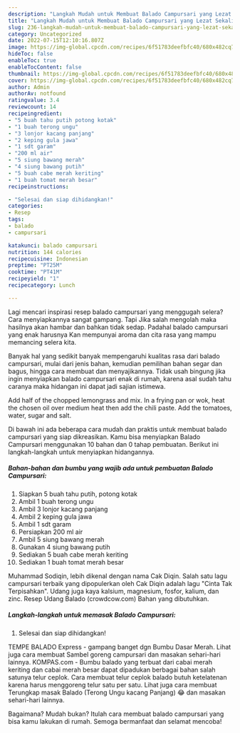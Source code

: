 ```yaml
---
description: "Langkah Mudah untuk Membuat Balado Campursari yang Lezat Sekali"
title: "Langkah Mudah untuk Membuat Balado Campursari yang Lezat Sekali"
slug: 236-langkah-mudah-untuk-membuat-balado-campursari-yang-lezat-sekali
category: Uncategorized
date: 2022-07-15T12:10:16.807Z
image: https://img-global.cpcdn.com/recipes/6f51783deefbfc40/680x482cq70/balado-campursari-foto-resep-utama.jpg
hideToc: false
enableToc: true
enableTocContent: false
thumbnail: https://img-global.cpcdn.com/recipes/6f51783deefbfc40/680x482cq70/balado-campursari-foto-resep-utama.jpg
cover: https://img-global.cpcdn.com/recipes/6f51783deefbfc40/680x482cq70/balado-campursari-foto-resep-utama.jpg
author: Admin
authorAv: notfound
ratingvalue: 3.4
reviewcount: 14
recipeingredient:
- "5 buah tahu putih potong kotak"
- "1 buah terong ungu"
- "3 lonjor kacang panjang"
- "2 keping gula jawa"
- "1 sdt garam"
- "200 ml air"
- "5 siung bawang merah"
- "4 siung bawang putih"
- "5 buah cabe merah keriting"
- "1 buah tomat merah besar"
recipeinstructions:

- "Selesai dan siap dihidangkan!"
categories:
- Resep
tags:
- balado
- campursari

katakunci: balado campursari 
nutrition: 144 calories
recipecuisine: Indonesian
preptime: "PT25M"
cooktime: "PT41M"
recipeyield: "1"
recipecategory: Lunch

---
```



Lagi mencari inspirasi resep balado campursari yang menggugah selera? Cara menyiapkannya sangat gampang. Tapi Jika salah mengolah maka hasilnya akan hambar dan bahkan tidak sedap. Padahal balado campursari yang enak harusnya Kan mempunyai aroma dan cita rasa yang mampu memancing selera kita.


Banyak hal yang sedikit banyak mempengaruhi kualitas rasa dari balado campursari, mulai dari jenis bahan, kemudian pemilihan bahan segar dan bagus, hingga cara membuat dan menyajikannya. Tidak usah bingung jika ingin menyiapkan balado campursari enak di rumah, karena asal sudah tahu caranya maka hidangan ini dapat jadi sajian istimewa.

Add half of the chopped lemongrass and mix. In a frying pan or wok, heat the chosen oil over medium heat then add the chili paste. Add the tomatoes, water, sugar and salt.


Di bawah ini ada beberapa cara mudah dan praktis untuk membuat balado campursari yang siap dikreasikan. Kamu bisa menyiapkan Balado Campursari menggunakan 10 bahan dan 0 tahap pembuatan. Berikut ini langkah-langkah untuk menyiapkan hidangannya.

<!--inarticleads1-->

##### Bahan-bahan dan bumbu yang wajib ada untuk pembuatan Balado Campursari:

1. Siapkan 5 buah tahu putih, potong kotak
1. Ambil 1 buah terong ungu
1. Ambil 3 lonjor kacang panjang
1. Ambil 2 keping gula jawa
1. Ambil 1 sdt garam
1. Persiapkan 200 ml air
1. Ambil 5 siung bawang merah
1. Gunakan 4 siung bawang putih
1. Sediakan 5 buah cabe merah keriting
1. Sediakan 1 buah tomat merah besar


Muhammad Sodiqin, lebih dikenal dengan nama Cak Diqin. Salah satu lagu campursari terbaik yang dipopulerkan oleh Cak Diqin adalah lagu &#34;Cinta Tak Terpisahkan&#34;. Udang juga kaya kalsium, magnesium, fosfor, kalium, dan zinc. Resep Udang Balado (crowdcow.com) Bahan yang dibutuhkan. 

<!--inarticleads2-->

##### Langkah-langkah untuk memasak Balado Campursari:


1. Selesai dan siap dihidangkan!

TEMPE BALADO Express - gampang banget dgn Bumbu Dasar Merah. Lihat juga cara membuat Sambel goreng campursari dan masakan sehari-hari lainnya. KOMPAS.com - Bumbu balado yang terbuat dari cabai merah keriting dan cabai merah besar dapat dipadukan berbagai bahan salah satunya telur ceplok. Cara membuat telur ceplok balado butuh ketelatenan karena harus menggoreng telur satu per satu. Lihat juga cara membuat Terungkap masak Balado (Terong Ungu kacang Panjang) 😂 dan masakan sehari-hari lainnya. 

Bagaimana? Mudah bukan? Itulah cara membuat balado campursari yang bisa kamu lakukan di rumah. Semoga bermanfaat dan selamat mencoba!
